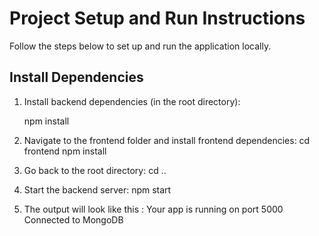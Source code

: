 # Project Setup and Run Instructions

Follow the steps below to set up and run the application locally.

## Install Dependencies

1. Install backend dependencies (in the root directory):
   
   npm install
2. Navigate to the frontend folder and install frontend dependencies:
   cd frontend
   npm install
3. Go back to the root directory:
   cd ..
4. Start the backend server:
   npm start

5. The output will look like this :
   Your app is running on port 5000
   Connected to MongoDB
